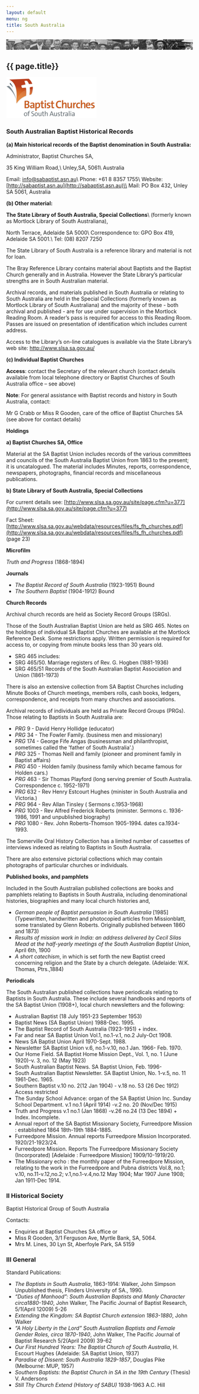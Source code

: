 ```yaml
---
layout: default
menu: ng
title: South Australia
---
```


![Faces](/images/biblio.jpg)
## {{ page.title}}

![South Australia Baptist](/images/sa-icon.png)

### South Australian Baptist Historical Records


**(a)  Main historical records of the Baptist denomination in South Australia:**



Administrator, Baptist Churches SA,

35 King William Road,\\
Unley,SA,  5061\\
Australia



Email: [info@sabaptist.asn.au](mailto:info@sabaptist.asn.au)\\
Phone:   +61 8 8357 1755\\
Website: [http://sabaptist.asn.au](http://sabaptist.asn.au)\\
Mail:  PO Box 432, Unley SA 5061, Australia





**(b) Other material:**



**The State Library of South Australia, Special Collections**\\
(formerly known as Mortlock Library of South Australiana),

North Terrace, Adelaide SA 5000\\
Correspondence to: GPO Box 419, Adelaide SA 5001.\\
Tel: (08) 8207 7250



The State Library of South Australia is a reference library and material is not for loan.



The Bray Reference Library contains material about Baptists and the Baptist Church generally and in Australia.  However the State Library’s particular strengths are in South Australian material.



Archival records, and materials published in South Australia or relating to South Australia are held in the Special Collections (formerly known as Mortlock Library of South Australiana)  and the majority of these - both archival and published - are for use under supervision in the Mortlock Reading Room.  A reader’s pass is required for access to this Reading Room.  Passes are issued on presentation of identification which includes current address.



Access to the Library’s on-line catalogues is available via the State Library’s web site: http://www.slsa.sa.gov.au/



**(c)  Individual Baptist Churches**



**Access**: contact the Secretary of the relevant church (contact details available from local telephone directory or Baptist Churches of South Australia office – see above)



**Note**: For general assistance with Baptist records and history in South Australia, contact:

Mr G Crabb or  Miss R Gooden, care of the office of Baptist Churches SA (see above for contact details)



**Holdings**



**a) Baptist Churches SA, Office**

Material at the SA Baptist Union includes records of the various committees and councils of the South Australia Baptist Union from 1863 to the present; it is uncatalogued. The material includes Minutes, reports, correspondence, newspapers, photographs, financial records and miscellaneous publications.





**b) State Library of South Australia, Special Collections**



For current details see:  [http://www.slsa.sa.gov.au/site/page.cfm?u=377](http://www.slsa.sa.gov.au/site/page.cfm?u=377)



Fact Sheet: [http://www.slsa.sa.gov.au/webdata/resources/files/fs_fh_churches.pdf](http://www.slsa.sa.gov.au/webdata/resources/files/fs_fh_churches.pdf)  (page 23)



**Microfilm**

*Truth and Progress* (1868-1894)



**Journals**

- *The Baptist Record of South Australia* (1923-1951)  Bound
- *The Southern Baptist* (1904-1912)  Bound  



**Church Records**

Archival church records are held as Society Record Groups (SRGs).

Those of the South Australian Baptist Union are held as SRG 465. Notes on the holdings of individual SA Baptist Churches are available at the Mortlock Reference Desk.  Some restrictions apply.  Written permission is required for access to, or copying from minute books less than 30 years old.



- SRG 465 includes:
- SRG 465/50.  Marriage registers of Rev. G. Hogben (1881-1936)
- SRG 465/51   Records of the South Australian Baptist Association and Union (1861-1973)



There is also an extensive collection from SA Baptist Churches including Minute Books of Church meetings, members rolls, cash books, ledgers, correspondence, and receipts from many churches and associations.



Archival records of individuals are held as Private Record Groups (PRGs).  Those relating to Baptists in South Australia are:



- *PRG* 9 - David Henry Hollidge (educator)
- *PRG* 34 - The Fowler Family. (business men and missionary)
- *PRG* 174 - George Fife Angas (businessman and philanthropist, sometimes called the 'father of South Australia'.)
- *PRG* 325 - Thomas Neill and family (pioneer and prominent family in Baptist affairs)
- *PRG* 450 - Holden family (business family which became famous for Holden cars.)
- *PRG* 463 - Sir Thomas Playford (long serving premier of South Australia. Correspondence c. 1952-1971)
- *PRG* 632 - Rev Henry Estcourt Hughes (minister in South Australia and Victoria.)
- *PRG* 964 - Rev Allan Tinsley ( Sermons c.1953-1968)
- *PRG* 1003 - Rev Alfred Frederick Roberts (minister. Sermons c. 1936-1986, 1991 and unpublished biography)
- *PRG* 1080 - Rev. John Roberts-Thomson 1905-1994. dates ca.1934-1993.


The Somerville Oral History Collection has a limited number of cassettes of interviews indexed as relating to Baptists in South Australia.



There are also extensive pictorial collections which may contain photographs of particular churches or individuals.



**Published books, and pamphlets**

Included in the South Australian published collections are books and pamphlets relating to Baptists in South Australia, including denominational histories, biographies and many local church histories and,



- *German people of Baptist persuasion in South Australia* [1985] (Typewritten, handwritten and photocopied articles from  Missionblatt, some translated by Glenn Roberts. Originally published between 1860 and 1873)
- *Results of mission work in India: an address delivered by Cecil Silas Mead at the half-yearly meetings of the South Australian Baptist Union*, April 6th, 1900
- *A short catechism*, in which is set forth the new Baptist creed concerning religion and the State by a church delegate. (Adelaide: W.K. Thomas, Ptrs.,1884)  



**Periodicals**

The South Australian published collections have periodicals relating to Baptists in South Australia. These include several handbooks and reports of the SA Baptist Union (1908+), local church newsletters and the following:



- Australian Baptist (18 July 1951-23 September 1953)
- Baptist News (SA Baptist Union) 1988-Dec. 1995.
- The Baptist Record of South Australia (1923-1951) + index.
- Far and near SA Baptist Union Vol.1, no.1-v.1, no.2 July-Oct 1908.
- News  SA Baptist Union   April 1970-Sept. 1988.
- Newsletter SA Baptist Union   v.6, no.1-v.10, no.1 Jan. 1966- Feb. 1970.
- Our Home Field.  SA Baptist Home Mission Dept., Vol. 1, no. 1 (June 1920)-v. 3, no. 12 (May 1923)
- South Australian Baptist News. SA Baptist Union, Feb. 1996-
- South Australian Baptist Newsletter. SA Baptist Union, No. 1-v.5, no. 11 1961-Dec. 1965.
- Southern Baptist  v.10 no. 2(12 Jan 1904) - v.18 no. 53 (26 Dec 1912) Access restricted
- The Sunday School Advance: organ of the SA Baptist Union Inc. Sunday School Department. v.1 no.1 (April 1914) -v.2  no. 20 (Nov/Dec 1915)
- Truth and Progress  v.1 no.1 (Jan 1868) -v.26 no.24 (13 Dec 1894) + Index. Incomplete.
- Annual report of the SA Baptist Missionary Society,  Furreedpore Mission : established 1864  18th-19th 1884-1885.
- Furreedpore Mission. Annual reports  Furreedpore Mission Incorporated. 1920/21-1923/24.
- Furreedpore Mission.  Reports The Furreedpore Missionary Society (Incorporated)   [Adelaide : Furreedpore Mission] 1909/10-1919/20.
- The Missionary echo : the monthly paper of the Furreedpore Mission, relating to the work in the Furreedpore and Pubna districts Vol.8, no.1; v.10, no.11-v.12,no.2; v.1,no.1-v.4,no.12 May 1904; Mar 1907 June 1908; Jan 1911-Dec 1914.



### II  Historical Society


Baptist Historical Group of South Australia



Contacts:
  - Enquiries at Baptist Churches SA office or
  - Miss R Gooden, 3/1 Ferguson Ave, Myrtle Bank, SA, 5064.
  - Mrs M. Lines, 30 Lyn St, Aberfoyle Park, SA 5159





### III  General


Standard Publications:



- *The Baptists in South Australia*, 1863-1914: Walker, John Simpson Unpublished thesis, Flinders University of SA., 1990.
- *“Duties of Manhood”: South Australian Baptists and Manly Character circa1880-1940*, John Walker, The Pacific Journal of Baptist Research, 5/1(April 12009) 5-26
- *Extending the Kingdom: SA Baptist Church extension 1863-1880*, John Walker
- *“A Holy Liberty in the Lord” South Australian Baptists and Female Gender Roles, circa 1870-1940*, John Walker, The Pacific Journal of Baptist Research 5/2(April 2009) 39-62
- *Our First Hundred Years: The Baptist Church of South Australia*, H. Escourt Hughes (Adelaide: SA Baptist Union, 1937)
- *Paradise of Dissent: South Australia 1829-1857*, Douglas Pike (Melbourne: MUP, 1957)
- *Southern Baptists: the Baptist Church in SA in the 19th Century*  (Thesis)  V. Andersons
- *Still Thy Church Extend (History of SABU)* 1938-1963 A.C. Hill

